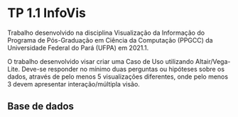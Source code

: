# TP 1.1 InfoVis

Trabalho desenvolvido na disciplina Visualização da Informação do Programa de Pós-Graduação em Ciência da Computação (PPGCC) da Universidade Federal do Pará (UFPA) em 2021.1.

O trabalho desenvolvido visar criar uma Caso de Uso utilizando Altair/Vega-Lite. Deve-se responder no mínimo duas perguntas ou hipóteses sobre os dados, através de pelo menos 5 visualizações diferentes, onde pelo menos 3 devem apresentar interação/múltipla visão.

## Base de dados

